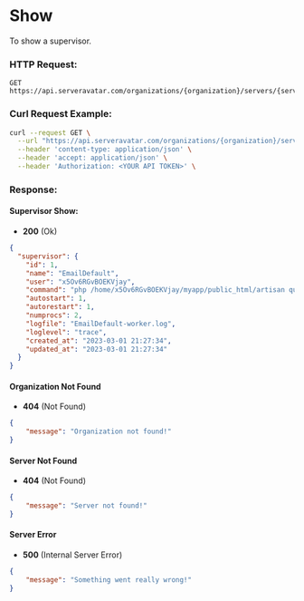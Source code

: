 # Show

To show a supervisor.

### HTTP Request:

```
GET https://api.serveravatar.com/organizations/{organization}/servers/{server}/applications/{application}/supervisors/{supervisor}
```

### Curl Request Example:

```sh
curl --request GET \
  --url "https://api.serveravatar.com/organizations/{organization}/servers/{server}/applications/{application}/supervisors/{supervisor}" \
  --header 'content-type: application/json' \
  --header 'accept: application/json' \
  --header 'Authorization: <YOUR API TOKEN>' \
```

### Response:

#### Supervisor Show:
- __200__ (Ok)

```json
{
  "supervisor": {
    "id": 1,
    "name": "EmailDefault",
    "user": "x5Ov6RGvBOEKVjay",
    "command": "php /home/x5Ov6RGvBOEKVjay/myapp/public_html/artisan queue:work --queue=EmailHigh",
    "autostart": 1,
    "autorestart": 1,
    "numprocs": 2,
    "logfile": "EmailDefault-worker.log",
    "loglevel": "trace",
    "created_at": "2023-03-01 21:27:34",
    "updated_at": "2023-03-01 21:27:34"
  }
}
```

#### Organization Not Found
- __404__ (Not Found)

```json
{
    "message": "Organization not found!"
}
```

#### Server Not Found
- __404__ (Not Found)

```json
{
    "message": "Server not found!"
}
```

#### Server Error
- __500__ (Internal Server Error)

```json
{
    "message": "Something went really wrong!"
}